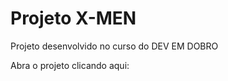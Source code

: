 # Projeto X-MEN

Projeto desenvolvido no curso do DEV EM DOBRO

 Abra o projeto clicando aqui: <a href="https://caiopradodesouza.github.io/projeto-dev-em-dobro/x-men">
